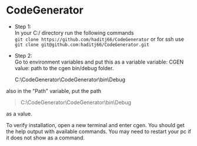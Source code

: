 
# CodeGenerator

- Step 1:  
In your C:/ directory run the following commands  
  `git clone https://github.com/haditj66/CodeGenerator` 
  or for ssh use 
  `git clone git@github.com:haditj66/CodeGenerator.git` 
 
- Step 2:  
Go to environment variables and put this as a variable
variable: CGEN  
value: path to the cgen bin/debug folder.  

    C:\CodeGenerator\CodeGenerator\bin\Debug

also in the "Path" variable, put the  path 

> C:\CodeGenerator\CodeGenerator\bin\Debug

as a value.

 
To verify installation, open a new terminal and enter cgen. You should get the help output with available commands. You may need to restart your pc if it does not show as a command.
 